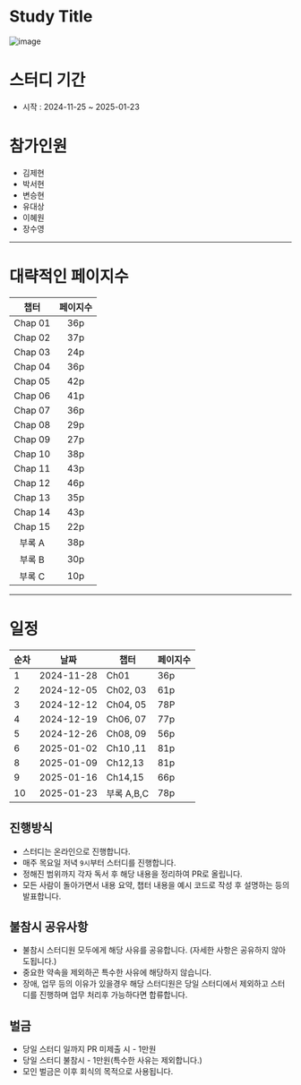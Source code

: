 # Study Title

![image](https://github.com/user-attachments/assets/b9fd40f3-bd7a-442d-94e1-8db43daa5c5f)


# 스터디 기간

- 시작 : 2024-11-25 ~ 2025-01-23

# 참가인원

- 김제현
- 박서현
- 변승현
- 유대상
- 이혜원
- 장수영

---

# 대략적인 페이지수

|  챕터   | 페이지수 |
| :-----: | :------: |
| Chap 01 |   36p    |
| Chap 02 |   37p    |
| Chap 03 |   24p    |
| Chap 04 |   36p    |
| Chap 05 |   42p    |
| Chap 06 |   41p    |
| Chap 07 |   36p    |
| Chap 08 |   29p    |
| Chap 09 |   27p    |
| Chap 10 |   38p    |
| Chap 11 |   43p    |
| Chap 12 |   46p    |
| Chap 13 |   35p    |
| Chap 14 |   43p    |
| Chap 15 |   22p    |
| 부록 A  |   38p    |
| 부록 B  |   30p    |
| 부록 C  |   10p    |

---

# 일정

| 순차 | 날짜       | 챕터       | 페이지수 |
| ---- | ---------- | ---------- | -------- |
| 1    | 2024-11-28 | Ch01       | 36p      |
| 2    | 2024-12-05 | Ch02, 03   | 61p      |
| 3    | 2024-12-12 | Ch04, 05   | 78P      |
| 4    | 2024-12-19 | Ch06, 07   | 77p      |
| 5    | 2024-12-26 | Ch08, 09   | 56p      |
| 6    | 2025-01-02 | Ch10 ,11   | 81p      |
| 8    | 2025-01-09 | Ch12,13    | 81p      |
| 9    | 2025-01-16 | Ch14,15    | 66p      |
| 10   | 2025-01-23 | 부록 A,B,C | 78p      |

## 진행방식

- 스터디는 온라인으로 진행합니다.
- 매주 목요일 저녁 `9시`부터 스터디를 진행합니다.
- 정해진 범위까지 각자 독서 후 해당 내용을 정리하여 PR로 올립니다.
- 모든 사람이 돌아가면서 내용 요약, 챕터 내용을 예시 코드로 작성 후 설명하는 등의 발표합니다.

## 불참시 공유사항

- 불참시 스터디원 모두에게 해당 사유를 공유합니다. (자세한 사항은 공유하지 않아도됩니다.)
- 중요한 약속을 제외하곤 특수한 사유에 해당하지 않습니다.
- 장애, 업무 등의 이유가 있을경우 해당 스터디원은 당일 스터디에서 제외하고 스터디를 진행하며 업무 처리후 가능하다면 합류합니다.

## 벌금

- 당일 스터디 일까지 PR 미제출 시 - 1만원
- 당일 스터디 불참시 - 1만원(특수한 사유는 제외합니다.)
- 모인 벌금은 이후 회식의 목적으로 사용됩니다.
